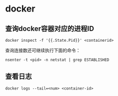 # docker

## 查询docker容器对应的进程ID

```
docker inspect -f '{{.State.Pid}}' <containerid>
```

查询连接数还可继续执行下面的命令：

```
nsenter -t <pid> -n netstat | grep ESTABLISHED
```

## 查看日志

```
docker logs --tail=<num> <container-id>
```